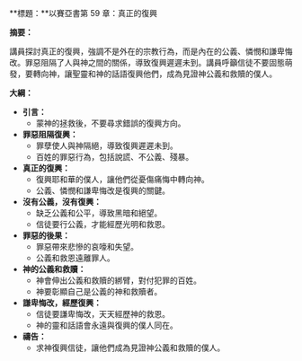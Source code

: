 **標題：**以賽亞書第 59 章：真正的復興

**摘要：**

講員探討真正的復興，強調不是外在的宗教行為，而是內在的公義、憐憫和謙卑悔改。罪惡阻隔了人與神之間的關係，導致復興遲遲未到。講員呼籲信徒不要固態萌發，要轉向神，讓聖靈和神的話語復興他們，成為見證神公義和救贖的僕人。

**大綱：**

* **引言：**
    * 蒙神的拯救後，不要尋求錯誤的復興方向。
* **罪惡阻隔復興：**
    * 罪孽使人與神隔絕，導致復興遲遲未到。
    * 百姓的罪惡行為，包括說謊、不公義、殘暴。
* **真正的復興：**
    * 復興耶和華的僕人，讓他們從憂傷痛悔中轉向神。
    * 公義、憐憫和謙卑悔改是復興的關鍵。
* **沒有公義，沒有復興：**
    * 缺乏公義和公平，導致黑暗和絕望。
    * 信徒要行公義，才能經歷光明和救恩。
* **罪惡的後果：**
    * 罪惡帶來悲慘的哀嚎和失望。
    * 公義和救恩遠離罪人。
* **神的公義和救贖：**
    * 神會伸出公義和救贖的綁臂，對付犯罪的百姓。
    * 神要彰顯自己是公義的神和救贖者。
* **謙卑悔改，經歷復興：**
    * 信徒要謙卑悔改，天天經歷神的救恩。
    * 神的靈和話語會永遠與復興的僕人同在。
* **禱告：**
    * 求神復興信徒，讓他們成為見證神公義和救贖的僕人。